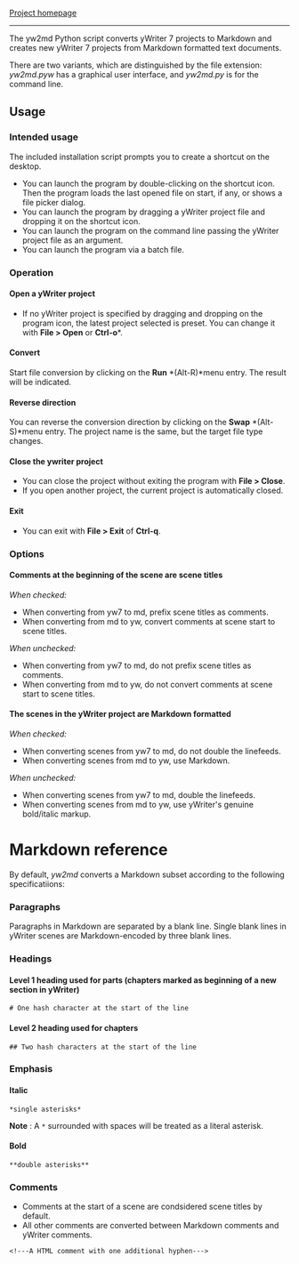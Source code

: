 [Project homepage](https://peter88213.github.io/yw2md)

---

The yw2md Python script converts yWriter 7 projects to Markdown 
and creates new yWriter 7 projects from Markdown formatted text documents.

There are two variants, which are distinguished by the file extension: 
*yw2md.pyw* has a graphical user interface, and *yw2md.py* is for the command line. 



## Usage

### Intended usage

The included installation script prompts you to create a shortcut on the desktop. 

- You can launch the program by double-clicking on the shortcut icon. Then the program loads the
  last opened file on start, if any, or shows a file picker dialog.   
- You can launch the program by dragging a yWriter project file and dropping it on the shortcut icon. 
- You can launch the program on the command line passing the yWriter project file as an argument.
- You can launch the program via a batch file.

### Operation

#### Open a yWriter project

- If no yWriter project is specified by dragging and dropping on the program icon, the latest project selected is preset. You can change it with **File > Open** or **Ctrl-o***.

#### Convert

Start file conversion by clicking on the **Run** *(Alt-R)*menu entry. The result will be indicated.

#### Reverse direction

You can reverse the conversion direction by clicking on the **Swap** *(Alt-S)*menu entry. The project name is the same, but the target file type changes.

#### Close the ywriter project

- You can close the project without exiting the program with **File > Close**.
- If you open another project, the current project is automatically closed.

#### Exit 

- You can exit with **File > Exit** of **Ctrl-q**.

### Options

#### Comments at the beginning of the scene are scene titles

*When checked:*

- When converting from yw7 to md, prefix scene titles as comments.
- When converting from md to yw, convert comments at scene start to scene titles.


*When unchecked:*

- When converting from yw7 to md, do not prefix scene titles as comments.
- When converting from md to yw, do not convert comments at scene start to scene titles.


#### The scenes in the yWriter project are Markdown formatted

*When checked:*

- When converting scenes from yw7 to md, do not double the linefeeds.
- When converting scenes from md to yw, use Markdown.


*When unchecked:* 

- When converting scenes from yw7 to md, double the linefeeds.
- When converting scenes from md to yw, use yWriter's genuine bold/italic markup.




# Markdown reference

By default, *yw2md* converts a Markdown subset according to the following specificatiions:

### Paragraphs

Paragraphs in Markdown are separated by a blank line.
Single blank lines in yWriter scenes are Markdown-encoded by three blank lines.

### Headings

#### Level 1 heading used for parts (chapters marked as beginning of a new section in yWriter)
`# One hash character at the start of the line`

#### Level 2 heading used for chapters
`## Two hash characters at the start of the line`

### Emphasis

#### Italic 
`*single asterisks*`

**Note** : A `*` surrounded with spaces will be treated as a literal asterisk.

#### Bold 
`**double asterisks**`

### Comments

- Comments at the start of a scene are condsidered scene titles by default.
- All other comments are converted between Markdown comments and yWriter comments.

`<!---A HTML comment with one additional hyphen--->`

